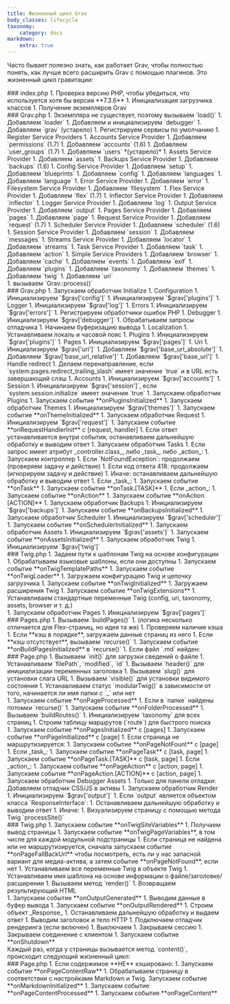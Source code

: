 ```yaml
---
title: Жизненный цикл Grav
body_classes: lifecycle
taxonomy:
    category: docs
markdown:
    extra: true
---
```


Часто бывает полезно знать, как работает Grav, чтобы полностью понять, как лучше всего расширить Grav с помощью плагинов. Это жизненный цикл гравитации:

<div class="level level-1" markdown=1>
### index.php
1. Проверка версию PHP, чтобы убедиться, что используется хотя бы версия **7.3.6**
1. Инициализация загрузчика классов
1. Получение экземпляров Grav
    <div class="level level-2" markdown=1>
    ### Grav.php
    1. Экземпляра не существует, поэтому вызываем `load()`
    1. Добавляем `loader`
    1. Добавляем и инициализируем `debugger`
    1. Добавляем `grav` (устарело)
    1. Регистрируем сервисы по умолчанию
    1. Register Service Providers
        1. Accounts Service Provider
            1. Добавляем `permissions` (1.7)
            1. Добавляем `accounts` (1.6)
            1. Добавляем `user_groups` (1.7)
            1. Добавляем `users` *(устарело)*
        1. Assets Service Provider
            1. Добавляем `assets`
        1. Backups Service Provider
            1. Добавляем `backups` (1.6)
        1. Config Service Provider
            1. Добавляем `setup`
            1. Добавляем `blueprints`
            1. Добавляем `config`
            1. Добавляем `languages`
            1. Добавляем `language`
        1. Error Service Provider
            1. Добавляем `error`
        1. Filesystem Service Provider
            1. Добавляем `filesystem`
        1. Flex Service Provider
            1. Добавляем `flex` (1.7)
        1. Inflector Service Provider
            1. Добавляем `inflector`
        1. Logger Service Provider
            1. Добавляем `log`
        1. Output Service Provider
            1. Добавляем `output`
        1. Pages Service Provider
            1. Добавляем `pages`
            1. Добавляем `page`
        1. Request Service Provider
            1. Добавляем `request` (1.7)
        1. Scheduler Service Provider
            1. Добавляем `scheduler` (1.6)
        1. Session Service Provider
            1. Добавляем `session`
            1. Добавляем `messages`
        1. Streams Service Provider
            1. Добавляем `locator`
            1. Добавляем `streams`
        1. Task Service Provider
            1. Добавляем `task`
            1. Добавляем `action`
        1. Simple Service Providers
            1. Добавляем `browser`
            1. Добавляем `cache`
            1. Добавляем `events`
            1. Добавляем `exif`
            1. Добавляем `plugins`
            1. Добавляем `taxonomy`
            1. Добавляем `themes`
            1. Добавляем `twig`
            1. Добавляем `uri`
    </div>
1. вызываем `Grav::process()`
    <div class="level level-2" markdown="1">
    ### Grav.php
    1. Запускаем обработчик Initialize
        1. Configuration
            1. Инициализируем `$grav['config']`
            1. Инициализируем `$grav['plugins']`
        1. Logger
            1. Инициализируем `$grav['log']`
        1. Errors
            1. Инициализируем `$grav['errors']`
            1. Регистрируем обработчики ошибок PHP
        1. Debugger
            1. Инициализируем `$grav['debugger']`
        1. Обрабатываем запросы отладчика
        1. Начинаем буферизацию вывода
        1. Localization
            1. Устанавливаем локаль и часовой пояс
        1. Plugins
            1. Инициализируем `$grav['plugins']`
        1. Pages
            1. Инициализируем `$grav['pages']`
        1. Uri
            1. Инициализируем `$grav['uri']`
            1. Добавляем `$grav['base_url_absolute']`
            1. Добавляем `$grav['base_url_relative']`
            1. Добавляем `$grav['base_url']`
        1. Handle redirect
            1. Делаем перенаправление, если `system.pages.redirect_trailing_slash` имеет значение `true` и в URL есть завершающий слэш
        1. Accounts
            1. Инициализируем `$grav['accounts']`
        1. Session
            1. Инициализируем `$grav['session']`, если `system.session.initialize` имеет значение `true`
    1. Запускаем обработчик Plugins
        1. Запускаем событие **onPluginsInitialized**
    1. Запускаем обработчик Themes
        1. Инициализируем `$grav['themes']`
        1. Запускаем событие **onThemeInitialized**
    1. Запускаем обработчик Request
        1. Инициализируем `$grav['request']`
        1. Запускаем событие **onRequestHandlerInit** с [request, handler]
        1. Если ответ устанавливается внутри события, останавливаем дальнейшую обработку и выводим ответ
    1. Запускаем обработчик Tasks
        1. Если запрос имеет атрибут _controller.class_, либо _task_, либо _action_:
            1. Запускаем контроллер
            1. Если `NotFoundException`: продолжаем (проверяем задачу и действие)
            1. Если код ответа 418: продолжаем (игнорируем задачу и действие)
            1. Иначе: останавливаем дальнейшую обработку и выводим ответ
        1. Если _task_:
            1. Запускаем событие **onTask**
            1. Запускаем событие **onTask.[TASK]**
        1. Если _action_:
            1. Запускаем событие **onAction**
            1. Запускаем событие **onAction.[ACTION]**
    1. Запускаем обработчик Backups
        1. Инициализируем `$grav['backups']`
        1. Запускаем событие **onBackupsInitialized**
    1. Запускаем обработчик Scheduler
        1. Инициализируем `$grav['scheduler']`
        1. Запускаем событие **onSchedulerInitialized**
    1. Запускаем обработчик Assets
        1. Инициализируем `$grav['assets']`
        1. Запускаем событие **onAssetsInitialized**
    1. Запускаем обработчик Twig
        1. Инициализируем `$grav['twig']`
            <div class="level level-3" markdown="1">
            ### Twig.php
            1. Задаем пути к шаблонам Twig на основе конфигурации
            1. Обрабатываем языковые шаблоны, если они доступны
            1. Запускаем событие **onTwigTemplatePaths**
            1. Запускаем событие **onTwigLoader**
            1. Загружаем конфигурацию Twig и цепочку загрузчика
            1. Запускаем событие **onTwigInitialized**
            1. Загружаем расширения Twig
            1. Запускаем событие **onTwigExtensions**
            1. Устанавливаем стандартные переменные Twig (config, uri, taxonomy, assets, browser и т. д.)
            </div>
    1. Запускаем обработчик Pages
        1. Инициализируем `$grav['pages']`
            <div class="level level-3" markdown="1">
            ### Pages.php
            1. Вызываем `buildPages()`
            1. (логика несколько отличается для Flex-страниц, но идея та же)
            1. Проверяем наличие кэша
            1. Если **кэш в порядке**, загружаем данные страниц из него
            1. Если **кэш отсутствует**, вызываем `recurse()`
            1. Запускаем событие **onBuildPagesInitialized** в `recurse()`
            1. Если файл `.md` найден:
                <div class="level level-4" markdown="1">
                ### Page.php
                1. Вызываем `init()` для загрузки сведений о файле
                1. Устанавливаем `filePath`, `modified`, `id`
                1. Вызываем `header()` для инициализации переменных заголовка
                1. Вызываем `slug()` для установки слага URL
                1. Вызываем `visible()` для установки видимого состояния
                1. Устанавливаем статус `modularTwig()` в зависимости от того, начинается ли имя папки с `_` или нет
                </div>
            1. Запускаем событие **onPageProcessed**
            1. Если в `папке` найдены потомки `recurse()`
            1. Запускаем событие **onFolderProcessed**
            1. Вызываем `buildRoutes()`
            1. Инициализируем `taxonomy` для всех страниц
            1. Строим таблицу маршрутов (`route`) для быстрого поиска
            </div>
        1. Запускаем событие **onPagesInitialized** с [pages]
        1. Запускаем событие **onPageInitialized** с [page]
        1. Если страница не маршрутизируется:
            1. Запускаем событие **onPageNotFount** с [page]
        1. Если _task_:
            1. Запускаем событие **onPageTask** с [task, page]
            1. Запускаем событие **onPageTask.[TASK]** с [task, page]
        1. Если _action_:
            1. Запускаем событие **onPageAction** с [action, page]
            1. Запускаем событие **onPageAction.[ACTION]** с [action, page]
    1. Запускаем обработчик Debugger Assets
        1. Только для панели отладки: Добавляем отладчик CSS/JS в активы
    1. Запускаем обработчик Render
        1. Инициализируем `$grav['output']`
        1. Если `output` является объектом класса `ResponseInterface`:
            1. Останавливаем дальнейшую обработку и выводим ответ
        1. Иначе:
            1. Визуализируем страницу с помощью метода Twig `processSite()`
                <div class="level level-3" markdown="1">
                ### Twig.php
                1. Запускаем событие **onTwigSiteVariables**
                1. Получаем вывод страницы
                1. Запускаем событие **onTwigPageVariables**, в том числе для каждой модульной подстраницы
                1. Если страница не найдена или не маршрутизируется, сначала запускаем событие **onPageFallBackUrl** чтобы посмотреть, есть ли у нас запасной вариант для медиа-актива, а затем событие **onPageNotFound**, если нет
                1. Устанавливаем все переменные Twig в объекте Twig
                1. Устанавливаем имя шаблона на основе информации о файле/заголовке/расширении
                1. Вызываем метод `render()`
                1. Возвращаем результирующий HTML
                </div>
            1. Запускаем событие **onOutputGenerated**
            1. Выводим данные в буфер вывода
            1. Запускаем событие **onOutputRendered**
            1. Строим объект _Response_
            1. Останавливаем дальнейшую обработку и выдаем ответ
    1. Выводим заголовок и тело HTTP
    1. Подключаем отладчик рендеринга (если включен)
    1. Выключаем
        1. Закрываем сессию
        1. Закрываем соединение с клиентом
        1. Запускаем событие **onShutdown**
    </div>
</div>
Каждый раз, когда у страницы вызывается метод `content()`, происходит следующий жизненный цикл:

<div class="level level-1" markdown="1">
### Page.php
1. Если содержимое **НЕ** кэшировано:
    1. Запускаем событие **onPageContentRaw**
    1. Обрабатываем страницу в соответствии с настройками Markdown и Twig. Запускаем событие **onMarkdownInitialized**
    1. Запускаем событие **onPageContentProcessed**
1. Запускаем событие **onPageContent**
</div>
